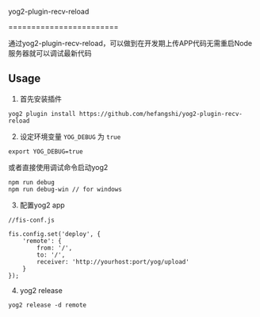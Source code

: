 yog2-plugin-recv-reload

========================

通过yog2-plugin-recv-reload，可以做到在开发期上传APP代码无需重启Node服务器就可以调试最新代码

## Usage

1. 首先安装插件

```
yog2 plugin install https://github.com/hefangshi/yog2-plugin-recv-reload
```

2. 设定环境变量 `YOG_DEBUG` 为 `true`

```
export YOG_DEBUG=true
```

或者直接使用调试命令启动yog2

```
npm run debug
npm run debug-win // for windows
```

3. 配置yog2 app

```
//fis-conf.js

fis.config.set('deploy', {
    'remote': {
        from: '/',
        to: '/',
        receiver: 'http://yourhost:port/yog/upload'
    }
});
```

4. yog2 release

```
yog2 release -d remote
```
